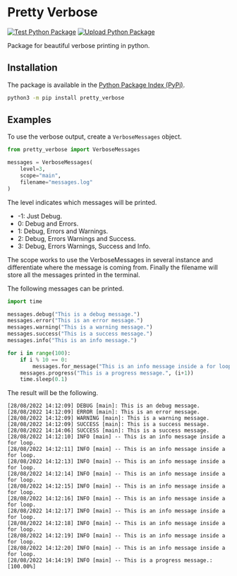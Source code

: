 # Pretty Verbose
[![Test Python Package](https://github.com/ccmorenos/pretty_verbose/actions/workflows/test-python.yml/badge.svg?branch=main)](https://github.com/ccmorenos/pretty_verbose/actions/workflows/test-python.yml) [![Upload Python Package](https://github.com/ccmorenos/pretty_verbose/actions/workflows/python-publish.yml/badge.svg)](https://github.com/ccmorenos/pretty_verbose/actions/workflows/python-publish.yml)

Package for beautiful verbose printing in python.

## Installation

The package is available in the [Python Package Index (PyPi)](https://test.pypi.org/project/pretty-verbose/).

```bash
python3 -m pip install pretty_verbose
```

## Examples

To use the verbose output, create a `VerboseMessages` object.

```python
from pretty_verbose import VerboseMessages

messages = VerboseMessages(
    level=3,
    scope="main",
    filename="messages.log"
)
```

The level indicates which messages will be printed.

* -1: Just Debug.
* 0: Debug and Errors.
* 1: Debug, Errors and Warnings.
* 2: Debug, Errors Warnings and Success.
* 3: Debug, Errors Warnings, Success and Info.

The scope works to use the VerboseMessages in several instance and
differentiate where the message is coming from. Finally the filename will store
all the messages printed in the terminal.

The following messages can be printed.

```python
import time

messages.debug("This is a debug message.")
messages.error("This is an error message.")
messages.warning("This is a warning message.")
messages.success("This is a success message.")
messages.info("This is an info message.")

for i in range(100):
    if i % 10 == 0:
        messages.for_message("This is an info message inside a for loop.")
    messages.progress("This is a progress message.", (i+1))
    time.sleep(0.1)
```

The result will be the following.

```
[28/08/2022 14:12:09] DEBUG [main]: This is an debug message.
[28/08/2022 14:12:09] ERROR [main]: This is an error message.
[28/08/2022 14:12:09] WARNING [main]: This is a warning message.
[28/08/2022 14:12:09] SUCCESS [main]: This is a success message.
[28/08/2022 14:14:06] SUCCESS [main]: This is a success message.
[28/08/2022 14:12:10] INFO [main] -- This is an info message inside a for loop.
[28/08/2022 14:12:11] INFO [main] -- This is an info message inside a for loop.
[28/08/2022 14:12:13] INFO [main] -- This is an info message inside a for loop.
[28/08/2022 14:12:14] INFO [main] -- This is an info message inside a for loop.
[28/08/2022 14:12:15] INFO [main] -- This is an info message inside a for loop.
[28/08/2022 14:12:16] INFO [main] -- This is an info message inside a for loop.
[28/08/2022 14:12:17] INFO [main] -- This is an info message inside a for loop.
[28/08/2022 14:12:18] INFO [main] -- This is an info message inside a for loop.
[28/08/2022 14:12:19] INFO [main] -- This is an info message inside a for loop.
[28/08/2022 14:12:20] INFO [main] -- This is an info message inside a for loop.
[28/08/2022 14:14:19] INFO [main] -- This is a progress message.: [100.00%]
```
